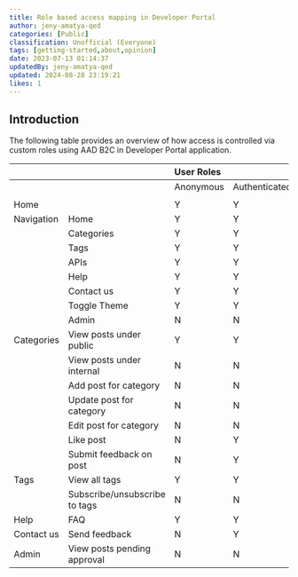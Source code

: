```yaml
---
title: Role based access mapping in Developer Portal
author: jeny-amatya-qed
categories: [Public]
classification: Unofficial (Everyone)
tags: [getting-started,about,opinion]
date: 2023-07-13 01:14:37 
updatedBy: jeny-amatya-qed
updated: 2024-08-28 23:19:21 
likes: 1
---
```


## Introduction
The following table provides an overview of how access is controlled via custom roles using AAD B2C in Developer Portal application. 

| | |User Roles| | | | |
|:----|:----|:----|:----|:----|:----|:----|
| | |Anonymous|Authenticated|Internal|Moderator|Administrator|
| | | | | | | |
|Home| |Y|Y|Y|Y|Y|
|Navigation|Home|Y|Y|Y|Y|Y||
| |Categories|Y|Y|Y|Y|Y|
| |Tags|Y|Y|Y|Y|Y|
| |APIs|Y|Y|Y|Y|Y|
| |Help|Y|Y|Y|Y|Y|
| |Contact us|Y|Y|Y|Y|Y|
| |Toggle Theme|Y|Y|Y|Y|Y|
| |Admin|N|N|N|N|Y|
|Categories|View posts under public|Y|Y|Y|Y|Y|
| |View posts under internal|N|N|Y|Y|Y|
||Add  post for category|N|N|Y|Y|Y|
| |Update  post for category|N|N|Y|Y|Y|
| |Edit  post for category|N|N |Y|Y|Y|
| |Like post|N|Y|Y|Y|Y|
| |Submit feedback on post|N|Y|Y|Y|Y|
|Tags|View all tags|Y|Y|Y|Y|Y|
| |Subscribe/unsubscribe to tags|N|N|Y|Y|Y|
|Help|FAQ|Y|Y|Y|Y|Y|
|Contact us|Send feedback|N|Y|Y|Y|Y|
|Admin|View posts pending approval|N|N|N|N|Y|